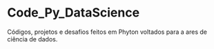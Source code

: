 # Code_Py_DataScience
Códigos, projetos e desafios feitos em Phyton voltados para a ares de ciência de dados.
